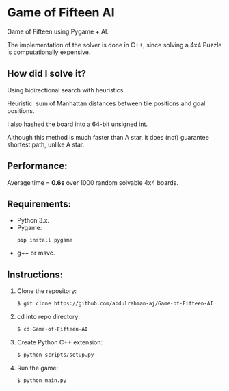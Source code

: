 # Game of Fifteen AI
Game of Fifteen using Pygame + AI.

The implementation of the solver is done in C++, since solving a 4x4 Puzzle is computationally expensive.

## How did I solve it?
Using bidirectional search with heuristics.

Heuristic: sum of Manhattan distances between tile positions and goal positions.

I also hashed the board into a 64-bit unsigned int.

Although this method is much faster than A star, it does (not) guarantee shortest path, unlike A star.

## Performance:
Average time = <b>0.6s</b> over 1000 random solvable 4x4 boards.

## Requirements:
- Python 3.x.
- Pygame: 
    ```
    pip install pygame
    ```
- g++ or msvc.

## Instructions:
1. Clone the repository:
    ```bash
    $ git clone https://github.com/abdulrahman-aj/Game-of-Fifteen-AI
    ``` 
2. cd into repo directory:
    ```bash
    $ cd Game-of-Fifteen-AI
    ```
3. Create Python C++ extension: 
    ```bash
    $ python scripts/setup.py
    ```
4. Run the game:
    ```bash
    $ python main.py
    ```
